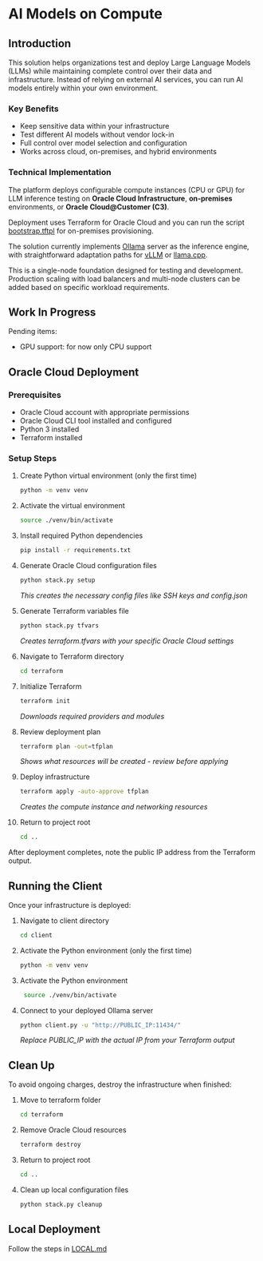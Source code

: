 # AI Models on Compute

## Introduction

This solution helps organizations test and deploy Large Language Models (LLMs) while maintaining complete control over their data and infrastructure. Instead of relying on external AI services, you can run AI models entirely within your own environment.

### Key Benefits

- Keep sensitive data within your infrastructure
- Test different AI models without vendor lock-in
- Full control over model selection and configuration
- Works across cloud, on-premises, and hybrid environments

### Technical Implementation

The platform deploys configurable compute instances (CPU or GPU) for LLM inference testing on **Oracle Cloud Infrastructure**, **on-premises** environments, or **Oracle Cloud@Customer (C3)**.

Deployment uses Terraform for Oracle Cloud and you can run the script [bootstrap.tftpl](./terraform/userdata/bootstrap.tftpl) for on-premises provisioning.

The solution currently implements [Ollama](https://ollama.com/) server as the inference engine, with straightforward adaptation paths for [vLLM](https://docs.vllm.ai/en/latest/) or [llama.cpp](https://github.com/ggml-org/llama.cpp).

This is a single-node foundation designed for testing and development. Production scaling with load balancers and multi-node clusters can be added based on specific workload requirements.

## Work In Progress

Pending items:

- GPU support: for now only CPU support

## Oracle Cloud Deployment

### Prerequisites

- Oracle Cloud account with appropriate permissions
- Oracle Cloud CLI tool installed and configured
- Python 3 installed
- Terraform installed

### Setup Steps

1. Create Python virtual environment (only the first time)

   ```bash
   python -m venv venv
   ```

2. Activate the virtual environment

   ```bash
   source ./venv/bin/activate
   ```

3. Install required Python dependencies

   ```bash
   pip install -r requirements.txt
   ```

4. Generate Oracle Cloud configuration files

   ```bash
   python stack.py setup
   ```

   _This creates the necessary config files like SSH keys and config.json_

5. Generate Terraform variables file

   ```bash
   python stack.py tfvars
   ```

   _Creates terraform.tfvars with your specific Oracle Cloud settings_

6. Navigate to Terraform directory

   ```bash
   cd terraform
   ```

7. Initialize Terraform

   ```bash
   terraform init
   ```

   _Downloads required providers and modules_

8. Review deployment plan

   ```bash
   terraform plan -out=tfplan
   ```

   _Shows what resources will be created - review before applying_

9. Deploy infrastructure

   ```bash
   terraform apply -auto-approve tfplan
   ```

   _Creates the compute instance and networking resources_

10. Return to project root
    ```bash
    cd ..
    ```

After deployment completes, note the public IP address from the Terraform output.

## Running the Client

Once your infrastructure is deployed:

1. Navigate to client directory

   ```bash
   cd client
   ```

2. Activate the Python environment (only the first time)

   ```bash
   python -m venv venv
   ```

3. Activate the Python environment

   ```bash
    source ./venv/bin/activate
   ```

4. Connect to your deployed Ollama server
   ```bash
   python client.py -u "http://PUBLIC_IP:11434/"
   ```
   _Replace PUBLIC_IP with the actual IP from your Terraform output_

## Clean Up

To avoid ongoing charges, destroy the infrastructure when finished:

1. Move to terraform folder

   ```bash
   cd terraform
   ```

2. Remove Oracle Cloud resources

   ```bash
   terraform destroy
   ```

3. Return to project root

   ```bash
   cd ..
   ```

4. Clean up local configuration files
   ```bash
   python stack.py cleanup
   ```

## Local Deployment

Follow the steps in [LOCAL.md](./LOCAL.md)
